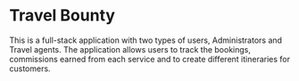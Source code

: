# Travel Bounty
This is a full-stack application with two types of users, Administrators and Travel agents. The application allows users to track the bookings, commissions earned from each service and to create different itineraries for customers. 
